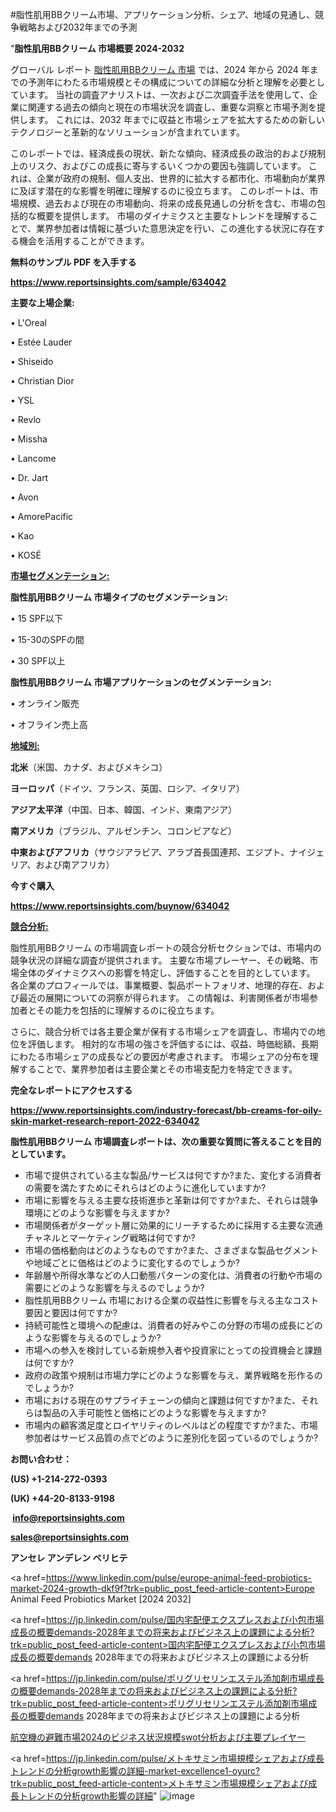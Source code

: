 #脂性肌用BBクリーム市場、アプリケーション分析、シェア、地域の見通し、競争戦略および2032年までの予測

"<strong>脂性肌用BBクリーム 市場概要 2024-2032</strong>

グローバル レポート <a href=https://www.reportsinsights.com/sample/634042>脂性肌用BBクリーム 市場</a> では、2024 年から 2024 年までの予測年にわたる市場規模とその構成についての詳細な分析と理解を必要としています。 当社の調査アナリストは、一次および二次調査手法を使用して、企業に関連する過去の傾向と現在の市場状況を調査し、重要な洞察と市場予測を提供します。 これには、2032 年までに収益と市場シェアを拡大​​するための新しいテクノロジーと革新的なソリューションが含まれています。

このレポートでは、経済成長の現状、新たな傾向、経済成長の政治的および規制上のリスク、およびこの成長に寄与するいくつかの要因も強調しています。 これは、企業が政府の規制、個人支出、世界的に拡大する都市化、市場動向が業界に及ぼす潜在的な影響を明確に理解するのに役立ちます。 このレポートは、市場規模、過去および現在の市場動向、将来の成長見通しの分析を含む、市場の包括的な概要を提供します。 市場のダイナミクスと主要なトレンドを理解することで、業界参加者は情報に基づいた意思決定を行い、この進化する状況に存在する機会を活用することができます。

<strong><b>無料のサンプル PDF を入手する</b></strong>

<a href=https://www.reportsinsights.com/sample/634042><strong><u>https://www.reportsinsights.com/sample/634042</u></strong></a>

<strong>主要な上場企業:</strong>

• L'Oreal

• Estée Lauder

• Shiseido

• Christian Dior

• YSL

• Revlo

• Missha

• Lancome

• Dr. Jart

• Avon

• AmorePacific

• Kao

• KOSÉ

<strong><u>市場セグメンテーション</u></strong><strong><u>:</u></strong>

<strong>脂性肌用BBクリーム 市場タイプのセグメンテーション:</strong>

• 15 SPF以下

• 15-30のSPFの間

• 30 SPF以上

<strong>脂性肌用BBクリーム 市場アプリケーションのセグメンテーション:</strong>

• オンライン販売

• オフライン売上高

<strong><u>地域別</u></strong><strong><u>:</u></strong>

<strong>北米</strong>（米国、カナダ、およびメキシコ）

<strong>ヨーロッパ</strong>（ドイツ、フランス、英国、ロシア、イタリア）

<strong>アジア太平洋</strong>（中国、日本、韓国、インド、東南アジア）

<strong>南アメリカ</strong>（ブラジル、アルゼンチン、コロンビアなど）

<strong>中東およびアフリカ</strong>（サウジアラビア、アラブ首長国連邦、エジプト、ナイジェリア、および南アフリカ）

<strong>今すぐ購入</strong>

<a href=https://www.reportsinsights.com/buynow/634042><strong><u>https://www.reportsinsights.com/buynow/634042</u></strong></a>

<strong><u>競合分析:</u></strong>

脂性肌用BBクリーム の市場調査レポートの競合分析セクションでは、市場内の競争状況の詳細な調査が提供されます。 主要な市場プレーヤー、その戦略、市場全体のダイナミクスへの影響を特定し、評価することを目的としています。 各企業のプロフィールでは、事業概要、製品ポートフォリオ、地理的存在、および最近の展開についての洞察が得られます。 この情報は、利害関係者が市場参加者とその能力を包括的に理解するのに役立ちます。

さらに、競合分析では各主要企業が保有する市場シェアを調査し、市場内での地位を評価します。 相対的な市場の強さを評価するには、収益、時価総額、長期にわたる市場シェアの成長などの要因が考慮されます。 市場シェアの分布を理解することで、業界参加者は主要企業とその市場支配力を特定できます。

<strong>完全なレポートにアクセスする</strong>

<a href=https://www.reportsinsights.com/industry-forecast/bb-creams-for-oily-skin-market-research-report-2022-634042><strong><u><b>https://www.reportsinsights.com/industry-forecast/bb-creams-for-oily-skin-market-research-report-2022-634042</b></u></strong></a>

<strong><b>脂性肌用BBクリーム 市場調査レポートは、次の重要な質問に答えることを目的としています。</b></strong>
<ul>
  <li>市場で提供されている主な製品/サービスは何ですか?また、変化する消費者の需要を満たすためにそれらはどのように進化していますか?</li>
  <li>市場に影響を与える主要な技術進歩と革新は何ですか?また、それらは競争環境にどのような影響を与えますか?</li>
  <li>市場関係者がターゲット層に効果的にリーチするために採用する主要な流通チャネルとマーケティング戦略は何ですか?</li>
  <li>市場の価格動向はどのようなものですか?また、さまざまな製品セグメントや地域ごとに価格はどのように変化するのでしょうか?</li>
  <li>年齢層や所得水準などの人口動態パターンの変化は、消費者の行動や市場の需要にどのような影響を与えるのでしょうか?</li>
  <li>脂性肌用BBクリーム 市場における企業の収益性に影響を与える主なコスト要因と要因は何ですか?</li>
  <li>持続可能性と環境への配慮は、消費者の好みやこの分野の市場の成長にどのような影響を与えるのでしょうか?</li>
  <li>市場への参入を検討している新規参入者や投資家にとっての投資機会と課題は何ですか?</li>
  <li>政府の政策や規制は市場力学にどのような影響を与え、業界戦略を形作るのでしょうか?</li>
  <li>市場における現在のサプライチェーンの傾向と課題は何ですか?また、それらは製品の入手可能性と価格にどのような影響を与えますか?</li>
  <li>市場内の顧客満足度とロイヤリティのレベルはどの程度ですか?また、市場参加者はサービス品質の点でどのように差別化を図っているのでしょうか?</li>
</ul>
<strong>お問い合わせ：</strong>

<strong>(US) +1-214-272-0393</strong>

<strong>(UK) +44-20-8133-9198</strong>

<strong> </strong><a href=info@reportsinsights.com><strong><u>info@reportsinsights.com</u></strong></a>

<a href=sales@reportsinsights.com><strong><u>sales@reportsinsights.com</u></strong></a>

<strong>アンセレ アンデレン ベリヒテ</strong>

<a href=https://www.linkedin.com/pulse/europe-animal-feed-probiotics-market-2024-growth-dkf9f?trk=public_post_feed-article-content>Europe Animal Feed Probiotics Market [2024 2032]</a>

<a href=https://jp.linkedin.com/pulse/国内宅配便エクスプレスおよび小包市場成長の概要demands-2028年までの将来およびビジネス上の課題による分析?trk=public_post_feed-article-content>国内宅配便エクスプレスおよび小包市場成長の概要demands 2028年までの将来およびビジネス上の課題による分析</a>

<a href=https://jp.linkedin.com/pulse/ポリグリセリンエステル添加剤市場成長の概要demands-2028年までの将来およびビジネス上の課題による分析?trk=public_post_feed-article-content>ポリグリセリンエステル添加剤市場成長の概要demands 2028年までの将来およびビジネス上の課題による分析</a>

<a href=https://www.linkedin.com/pulse/航空機の避難市場2024のビジネス状況規模swot分析および主要プレイヤー-community-market-research-djtmf/>航空機の避難市場2024のビジネス状況規模swot分析および主要プレイヤー</a>

<a href=https://jp.linkedin.com/pulse/メトキサミン市場規模シェアおよび成長トレンドの分析growth影響の詳細-market-excellence1-oyurc?trk=public_post_feed-article-content>メトキサミン市場規模シェアおよび成長トレンドの分析growth影響の詳細</a>"
![image](https://github.com/aanak123/RIMarketer1/assets/158471119/213c0955-b9f2-4ed9-b5d0-b8144e0b5419)
